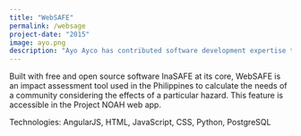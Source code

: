 ```yaml
---
title: "WebSAFE"
permalink: /websage
project-date: "2015"
image: ayo.png
description: "Ayo Ayco has contributed software development expertise to UPLB, DOST, Infor, and various government-funded projects such as University of the Philippines’ National Operational Assessment of Hazards and Ateneo’s Cloud-Based Intelligent Total Analysis System."
---
```


Built with free and open source software InaSAFE at its core, WebSAFE is an impact assessment tool used in the Philippines to calculate the needs of a community considering the effects of a particular hazard. This feature is accessible in the Project NOAH web app.

Technologies: AngularJS, HTML, JavaScript, CSS, Python, PostgreSQL
